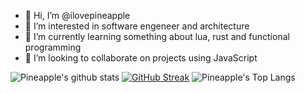 - 👋 Hi, I’m @ilovepineapple
- 👀 I’m interested in software engeneer and architecture
- 🌱 I’m currently learning something about lua, rust and functional programming
- 💞️ I’m looking to collaborate on projects using JavaScript

![Pineapple's github stats](https://github-readme-stats.vercel.app/api?username=ilovepineapple&show_icons=true&theme=tokyonight&hide_border=true)
[![GitHub Streak](https://github-readme-streak-stats.herokuapp.com?user=ilovepineapple&theme=nightowl&hide_border=true)](https://git.io/streak-stats)
![Pineapple's Top Langs](https://github-readme-stats.vercel.app/api/top-langs/?username=ilovepineapple&theme=tokyonight&layout=compact&hide_border=true)

